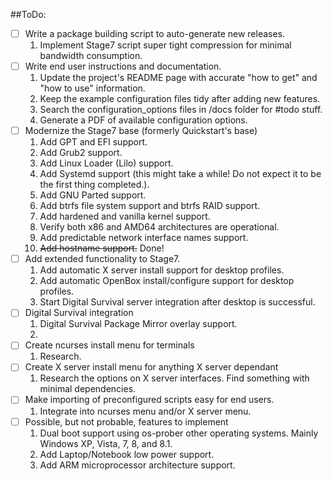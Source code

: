 
##ToDo:
- [ ] Write a package building script to auto-generate new releases.
  1. Implement Stage7 script super tight compression for minimal bandwidth consumption.
- [ ] Write end user instructions and documentation.
  1. Update the project's README page with accurate "how to get" and "how to use" information.
  2. Keep the example configuration files tidy after adding new features.
  3. Search the configuration_options files in /docs folder for #todo stuff.
  4. Generate a PDF of available configuration options.
- [ ] Modernize the Stage7 base (formerly Quickstart's base)
  1. Add GPT and EFI support.
  2. Add Grub2 support.
  3. Add Linux Loader (Lilo) support.
  4. Add Systemd support (this might take a while! Do not expect it to be the first thing completed.).
  5. Add GNU Parted support.
  6. Add btrfs file system support and btrfs RAID support.
  7. Add hardened and vanilla kernel support.
  8. Verify both x86 and AMD64 architectures are operational.
  9. Add predictable network interface names support.
  10. ~~Add hostname support.~~ Done!
- [ ] Add extended functionality to Stage7.
  1. Add automatic X server install support for desktop profiles.
  2. Add automatic OpenBox install/configure support for desktop profiles.
  3. Start Digital Survival server integration after desktop is successful.
- [ ] Digital Survival integration
  1. Digital Survival Package Mirror overlay support.
  2. 
- [ ] Create ncurses install menu for terminals
  1. Research.
- [ ] Create X server install menu for anything X server dependant
  1. Research the options on X server interfaces. Find something with minimal dependencies.
- [ ] Make importing of preconfigured scripts easy for end users.
  1. Integrate into ncurses menu and/or X server menu.
- [ ] Possible, but not probable, features to implement
  1. Dual boot support using os-prober other operating systems. Mainly Windows XP, Vista, 7, 8, and 8.1.
  2. Add Laptop/Notebook low power support.
  3. Add ARM microprocessor architecture support.